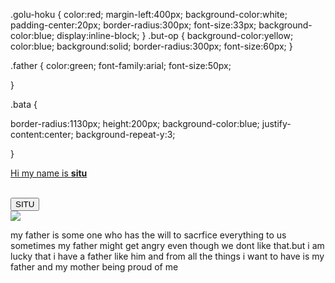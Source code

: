 <!Doctype html>
<html>

<head>
<link rel="stylesheet" href="button.css">

 .golu-hoku {
color:red;
margin-left:400px;
background-color:white;
padding-center:20px;
border-radius:300px;
font-size:33px;
background-color:blue;
display:inline-block;
}
.but-op {
background-color:yellow;
color:blue;
background:solid;
border-radius:300px;
font-size:60px;
}
 
.father {
color:green;
font-family:arial;
font-size:50px;

}

.bata {

border-radius:1130px;
height:200px;
background-color:blue;
justify-content:center;
background-repeat-y:3;

}
</head>

<body>
<title>Father</title>
<p class="golu-hoku"><u>Hi my name is <strong>situ</strong> </u></p><br><button class=but-op>SITU</button><br><img class="bata" src=bata.jpg>

<p class="father">my father is some one who has the will to sacrfice everything to us sometimes my father might get angry even though we dont like that.but i am lucky that i have a father like him and from all the things i want to have is my father and my mother being proud of me</p>

</body>

</html>

